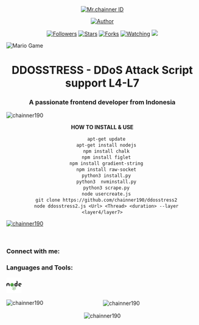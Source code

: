 <p align="center">
<a href="#"><img title="Mr.chainner ID" src="https://img.shields.io/badge/chainner190-green?colorA=%23ff0000&colorB=%23017e40&style=for-the-badge"></a>
</p>
<p align="center">
<a href="https://github.com/chainner190"><img title="Author" src="https://img.shields.io/badge/AUTHOR-chainner-orange.svg?style=for-the-badge&logo=github"></a>
</p>
<p align="center">
<a href="https://github.com/chainner190/ddosstress2/followers"><img title="Followers" src="https://img.shields.io/github/followers/Ramlan666?color=blue&style=flat-square"></a>
<a href="https://github.com/chainner190/ddosstress2/stargazers/"><img title="Stars" src="https://img.shields.io/github/stars/Ramlan666/babybotcolor=red&style=flat-square"></a>
<a href="https://github.com/chainner190/ddosstress2/network/members"><img title="Forks" src="https://img.shields.io/github/forks/Ramlan666/babybot?color=red&style=flat-square"></a>
<a href="  https://github.com/chainner190/ddosstress2/watchers"><img title="Watching" src="https://img.shields.io/github/watchers/Ramlan666/babybot?label=Watchers&color=blue&style=flat-square"></a>
<a href="https://hits.seeyoufarm.com"><img src="https://hits.seeyoufarm.com/api/count/incr/badge.svg?url=https%3A%2F%2Fgithub.com%2FRamlan666%2Fwabotzhicco&count_bg=%2379C83D&title_bg=%23555555&icon=probot.svg&icon_color=%2300FF6D&title=hits&edge_flat=false"/></a>
</p>
<img src="https://github.com/TheDudeThatCode/TheDudeThatCode/blob/master/Assets/Developer.gif" alt="Mario Game" width="600" />
<div align="center">
<h1 align="center">DDOSSTRESS - DDoS Attack Script support L4-L7</h1>

<h3 align="center">A passionate frontend developer from Indonesia</h3>

<p align="left"> <img src="https://komarev.com/ghpvc/?username=chainner190&label=Profile%20views&color=0e75b6&style=flat" alt="chainner190" /> </p>

**HOW TO INSTALL & USE**
```console
   apt-get update
   apt-get install nodejs
   npm install chalk
   npm install figlet
   npm install gradient-string
   npm install raw-socket
   python3 install.py
   python3  nvminstall.py
   python3 scrape.py
   node usercreate.js
   git clone https://github.com/chainner190/ddosstress2
   node ddosstress2.js <Url> <Thread> <duration> --layer <layer4/layer7>

```

<p align="left"> <a href="https://github.com/ryo-ma/github-profile-trophy"><img src="https://github-profile-trophy.vercel.app/?username=chainner190" alt="chainner190" /></a> </p>

<p align="left"> <a href="https://twitter.com/" target="blank"><img src="https://img.shields.io/twitter/follow/?logo=twitter&style=for-the-badge" alt="" /></a> </p>

<h3 align="left">Connect with me:</h3>
<p align="left">
</p>

<h3 align="left">Languages and Tools:</h3>
<p align="left"> <a href="https://nodejs.org" target="_blank" rel="noreferrer"> <img src="https://raw.githubusercontent.com/devicons/devicon/master/icons/nodejs/nodejs-original-wordmark.svg" alt="nodejs" width="40" height="40"/> </a> </p>

<p><img align="left" src="https://github-readme-stats.vercel.app/api/top-langs?username=chainner190&show_icons=true&locale=en&layout=compact" alt="chainner190" /></p>

<p>&nbsp;<img align="center" src="https://github-readme-stats.vercel.app/api?username=chainner190&show_icons=true&locale=en" alt="chainner190" /></p>

<p><img align="center" src="https://github-readme-streak-stats.herokuapp.com/?user=chainner190&" alt="chainner190" /></p>
